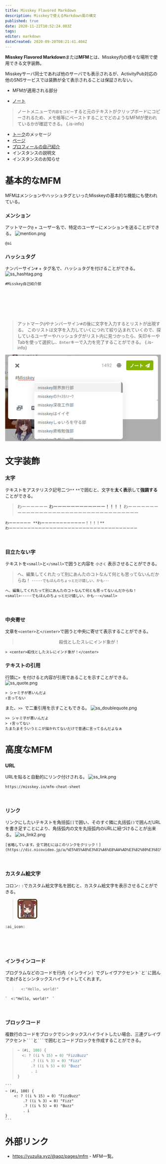 ```yaml
---
title: Misskey Flavored Markdown
description: Misskeyで使えるMarkdown風の構文
published: true
date: 2020-11-22T10:52:24.003Z
tags: 
editor: markdown
dateCreated: 2020-09-20T08:21:41.404Z
---
```


**Misskey Flavored Markdown**または**MFM**とは、Misskey内の様々な場所で使用できる文字装飾。

Misskeyサーバ同士であれば他のサーバでも表示されるが、ActivityPub対応の他のSNSサービスでは装飾が全て表示されることは保証されない。

- MFMが適用される部分

- [ノート](/function/note)
> ノートメニューで`内容をコピー`すると元のテキストがクリップボードにコピーされるため、メモ帳等にペーストすることでどのようなMFMが使われているかが確認できる。
{.is-info}

- [トーク](/function/messaging)のメッセージ
- [ページ](/function/page)
- [プロフィールの自己紹介](/function/user_profile)
- インスタンスの説明文
- インスタンスのお知らせ

# 基本的なMFM
MFMはメンションやハッシュタグといったMisskeyの基本的な機能にも使われている。
### メンション
アットマーク`@` + ユーザー名で、特定のユーザーにメンションを送ることができる。
![mention.png](/ja_jp/mfm/mention.png)
```
@ai
```

### ハッシュタグ
ナンバーサイン`#` + タグ名で、ハッシュタグを付けることができる。
![ss_hashtag.png](/ja_jp/mfm/ss_hashtag.png)
```
#Misskey自己紹介部
```
　
　
 ---
　

> アットマーク`@`やナンバーサイン`#`の後に文字を入力するとリストが出現する。 このリストは文字を入力していくにつれて絞り込まれていくので、探しているユーザーやハッシュタグがリスト内に見つかったら、矢印キーやTabを使って選択し、`Enter`キーで入力を完了することができる。
{.is-info}

![ss_hashtag2.png](/ja_jp/mfm/ss_hashtag2.png)
　
# 文字装飾
### 太字
テキストをアステリスク記号二つ`**` `**`で囲むと、文字を**太く表示**して**強調する**ことができる。
> わーーーーーー **わーーーーーーーーーーーー！！！！** わーーーーーーーーーーーーーーーーーーーーーーーーーーーーーーーーーーー 
```
わーーーーーー **わーーーーーーーーーーーー！！！！** 
わーーーーーーーーーーーーーーーーーーーーーーーーーーーーーーーーーーー 
```
　
### 目立たない字
テキストを`<small>`と`</small>`で囲うと内容を <small>小さく</small> 表示させることができる。
> へ、編集してくれたって別にあんたのコトなんて何とも思ってないんだからね！
<small>･･････でもほんのちょっとだけ嬉しい、かも･･･</small>
```
へ、編集してくれたって別にあんたのコトなんて何とも思ってないんだからね！
<small>･･････でもほんのちょっとだけ嬉しい、かも･･･</small>
```
　
### 中央寄せ
文章を`<center>`と`</center>`で囲うと中央に寄せて表示することができる。
> <center>殺伐としたスレにインド象が！</center>
```
> <center>殺伐としたスレにインド象が！</center>
```
### テキストの引用
行頭に`> `を付けると内容が引用であることを示すことができる。
![ss_quote.png](/ja_jp/mfm/ss_quote.png)
```
> シャミ子が悪いんだよ
↑言ってない
```
また、`>> `で二重引用を示すこともできる。
![ss_doublequote.png](/ja_jp/mfm/ss_doublequote.png)
```
>> シャミ子が悪いんだよ
> ↑言ってない
たまたまそういうとこが描かれてないだけで普通に言ってるんだよなぁ
```

# 高度なMFM

### URL
URLを貼ると自動的にリンク付けされる。
![ss_link.png](/ja_jp/mfm/ss_link.png)
```
https://misskey.io/mfm-cheat-sheet
```
　
### リンク
リンクにしたいテキストを角括弧`[]`で囲い、そのすぐ隣に丸括弧`()`で囲んだURLを書き足すことにより、角括弧内の文を丸括弧内のURLに紐づけることが出来る。
![ss_link2.png](/ja_jp/mfm/ss_link2.png)
```
[省略しています。全て読むにはこのリンクをクリック！](https://dic.nicovideo.jp/a/%E5%85%A8%E3%81%A6%E8%AA%AD%E3%82%80%E3%81%AB%E3%81%AF%E3%81%93%E3%81%AE%E3%83%AA%E3%83%B3%E3%82%AF%E3%82%92%E3%82%AF%E3%83%AA%E3%83%83%E3%82%AF%21)
```
　
### カスタム絵文字
コロン`:` `:`でカスタム絵文字名を囲むと、カスタム絵文字を表示させることができる。
> ![ai_icon_64px.png](/ai_icon_64px.png)
```
:ai_icon:
```
　

　
### インラインコード
プログラムなどのコードを行内（インライン）でグレイヴアクセント`` ` ``と`` ` ``に囲んであげるとシンタックスハイライトしてくれます。
> `　<:"Hello, world!"　`
```
`　<:"Hello, world!"　`
```
　
### ブロックコード
複数行のコードをブロックでシンタックスハイライトしたい場合、三連グレイヴアクセント` ``` `と` ``` `で囲むとコードブロックを作成することができる。
> ```JavaScript
> ~ (#i, 100) {
>	<: ? ((i % 15) = 0) "FizzBuzz"
>		.? ((i % 3) = 0) "Fizz"
>		.? ((i % 5) = 0) "Buzz"
>		. i
> }
``````
```
~ (#i, 100) {
	<: ? ((i % 15) = 0) "FizzBuzz"
		.? ((i % 3) = 0) "Fizz"
		.? ((i % 5) = 0) "Buzz"
		. i
}
```
``````



# 外部リンク
- https://yuzulia.xyz/@aqz/pages/mfm - MFM一覧。






